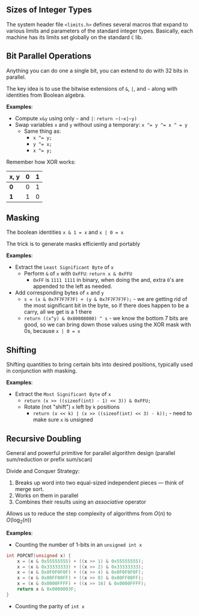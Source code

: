 ## Sizes of Integer Types

The system header file `<limits.h>` defines several macros that expand to various limits and parameters of the standard integer types. Basically, each machine has its limits set globally on the standard `C` lib.

## Bit Parallel Operations

Anything you can do one a single bit, you can extend to do with 32 bits in parallel.

The key idea is to use the bitwise extensions of `&`, `|`, and `~` along with identities from Boolean algebra.

**Examples**:
- Compute `x&y` using only `~` and `|`: `return ~(~x|~y)`
- Swap variables `x` and `y` without using a temporary: `x ^= y ^= x ^ = y`
	- Same thing as: 
		- `x ^= y;`
		- `y ^= x;`
		- `x ^= y;`

Remember how XOR works:

| **x, y** | **0** | **1** |
| ---- | ---- | ---- |
| **0** | 0 | 1 |
| **1** | 1 | 0 |

## Masking

The boolean identities `x & 1 = x` and `x | 0 = x`

The trick is to generate masks efficiently and portably

**Examples**:
- Extract the `Least Significant Byte` of `x`
	- Perform `&` of `x` with `OxFFU`: `return x & 0xFFU`
		- `OxFF` is `1111 1111` in binary, when doing the and, extra `0`'s are appended to the left as needed.
- Add corresponding bytes of `x` and `y`
	- `s = (x & 0x7F7F7F7F) + (y & 0x7F7F7F7F);` - we are getting rid of the most significant bit in the byte, so if there does happen to be a carry, all we get is a 1 there
	- `return ((x^y) & 0x80808080) ^ s` - we know the bottom 7 bits are good, so we can bring down those values using the XOR mask with 0s, because `x | 0 = x`

## Shifting

Shifting quantities to bring certain bits into desired positions, typically used in conjunction with masking.

**Examples**:
- Extract the `Most Significant Byte` of `x`
	- `return (x >> ((sizeof(int) - 1) << 3)) & 0xFFU;`
	- Rotate (not "shift") `x` left by `k` positions
		- `return (x << k) | (x >> ((sizeof(int) << 3) - k));` - need to make sure `x` is unsigned

## Recursive Doubling

General and powerful primitive for parallel algorithm design (parallel sum/reduction or prefix sum/scan)

Divide and Conquer Strategy:
1. Breaks up word into two equal-sized independent pieces — think of merge sort.
2. Works on them in parallel
3. Combines their results using an *associative* operator

Allows us to reduce the step complexity of algorithms from $O(n)$ to $O(\log_2(n))$

**Examples**:
- Counting the number of 1-bits in an `unsigned int x`

```c
int POPCNT(unsigned x) {
	x = (x & 0x55555555) + ((x >> 1) & 0x55555555);
	x = (x & 0x33333333) + ((x >> 2) & 0x33333333);
	x = (x & 0x0F0F0F0F) + ((x >> 4) & 0x0F0F0F0F);
	x = (x & 0x00FF00FF) + ((x >> 8) & 0x00FF00FF);
	x = (x & 0x0000FFFF) + ((x >> 16) & 0x0000FFFF);
	return x & 0x0000003F;
}
```

- Counting the parity of `int x`


